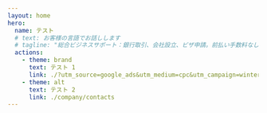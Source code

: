 ```yaml
---
layout: home
hero:
  name: テスト
  # text: お客様の言語でお話しします
  # tagline: "総合ビジネスサポート：銀行取引、会社設立、ビザ申請。前払い手数料なし – 承認後のみお支払い。"
  actions:
    - theme: brand
      text: テスト 1
      link: ./?utm_source=google_ads&utm_medium=cpc&utm_campaign=winter_2025
    - theme: alt
      text: テスト 2
      link: ./company/contacts
---
```

